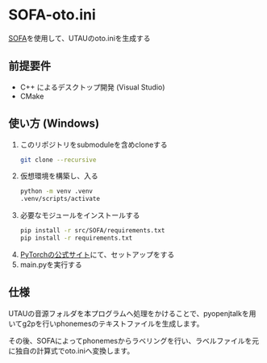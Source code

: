 # SOFA-oto.ini
[SOFA](https://github.com/qiuqiao/SOFA)を使用して、UTAUのoto.iniを生成する

## 前提要件
- C++ によるデスクトップ開発 (Visual Studio)
- CMake

## 使い方 (Windows)
1. このリポジトリをsubmoduleを含めcloneする
    ```sh
    git clone --recursive
    ```
2. 仮想環境を構築し、入る
    ```sh
    python -m venv .venv
    .venv/scripts/activate
    ```
3. 必要なモジュールをインストールする
    ```sh
    pip install -r src/SOFA/requirements.txt
    pip install -r requirements.txt
    ```
4. [PyTorchの公式サイト](https://pytorch.org/get-started/locally/)にて、セットアップをする
5. main.pyを実行する

## 仕様
UTAUの音源フォルダを本プログラムへ処理をかけることで、pyopenjtalkを用いてg2pを行いphonemesのテキストファイルを生成します。

その後、SOFAによってphonemesからラベリングを行い、ラベルファイルを元に独自の計算式でoto.iniへ変換します。